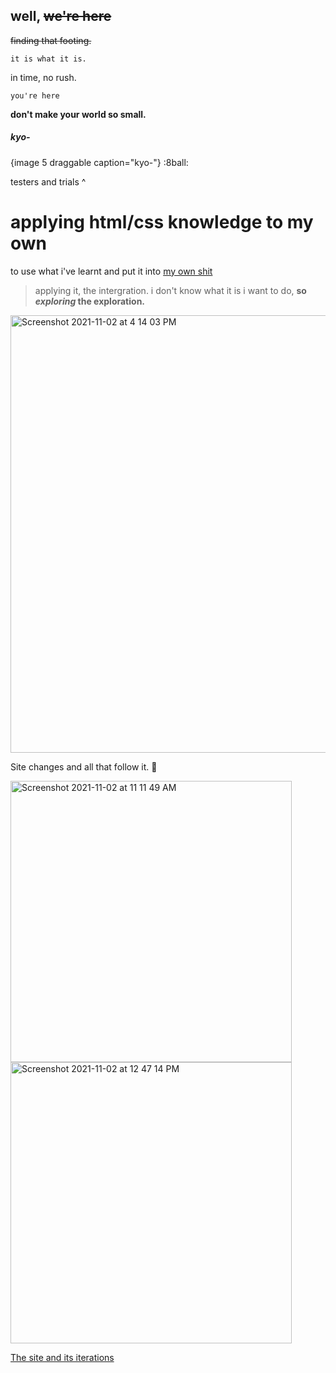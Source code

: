 ## well, ~~we're here~~
~~finding that footing.~~

	it is what it is. 

in time, 
no rush.

	you're here

<strong>don't make your world so small.</strong> 

<h5>kyo-</h5> {image 5 draggable caption="kyo-"} :8ball:

testers and trials ^


 **applying html/css knowledge to my own**
===============
to use what i've learnt and put it into [my own shit](https://halfofasakaistoute.com/) 

>applying it, the intergration. 
>i don't know what it is i want to do, **so _exploring_ the exploration.** 


<html>
   <body>
      <a href="https://halfofasakaistoute.com/">
         <img align="center" width="700" alt="Screenshot 2021-11-02 at 4 14 03 PM" src="https://user-images.githubusercontent.com/93586497/139902184-69905acd-db07-49b1-967e-b7c7225f1ba7.png">
      </a>
   </body>
</html>

Site changes and all that follow it. 🔽

<img width="450" alt="Screenshot 2021-11-02 at 11 11 49 AM" src="https://user-images.githubusercontent.com/93586497/139890274-598487a9-3424-48b9-a38e-5b92640c1c0c.png">   <img width="450" alt="Screenshot 2021-11-02 at 12 47 14 PM" src="https://user-images.githubusercontent.com/93586497/139890748-abc68d14-b7d3-427c-95c8-cfeda53d740c.png">

[The site and its iterations](https://www.instagram.com/p/CP7Ta0SDMuD/)

